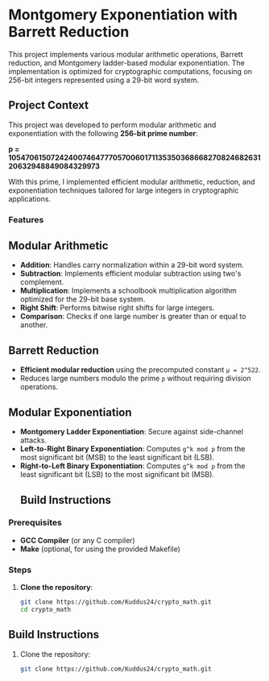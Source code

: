 # Montgomery Exponentiation with Barrett Reduction

This project implements various modular arithmetic operations, Barrett reduction, and Montgomery ladder-based modular exponentiation. The implementation is optimized for cryptographic computations, focusing on 256-bit integers represented using a 29-bit word system.

## Project Context

This project was developed to perform modular arithmetic and exponentiation with the following **256-bit prime number**:

**p = 105470615072424007464777057006017113535036866827082468263120632948849084329973**

With this prime, I implemented efficient modular arithmetic, reduction, and exponentiation techniques tailored for large integers in cryptographic applications.
### Features
## Modular Arithmetic

- **Addition**: Handles carry normalization within a 29-bit word system.
- **Subtraction**: Implements efficient modular subtraction using two's complement.
- **Multiplication**: Implements a schoolbook multiplication algorithm optimized for the 29-bit base system.
- **Right Shift**: Performs bitwise right shifts for large integers.
- **Comparison**: Checks if one large number is greater than or equal to another.

## Barrett Reduction

- **Efficient modular reduction** using the precomputed constant `μ = 2^522`.
- Reduces large numbers modulo the prime `p` without requiring division operations.

## Modular Exponentiation

- **Montgomery Ladder Exponentiation**: Secure against side-channel attacks.
- **Left-to-Right Binary Exponentiation**: Computes `g^k mod p` from the most significant bit (MSB) to the least significant bit (LSB).
- **Right-to-Left Binary Exponentiation**: Computes `g^k mod p` from the least significant bit (LSB) to the most significant bit (MSB).
  ## Build Instructions

### Prerequisites
- **GCC Compiler** (or any C compiler)
- **Make** (optional, for using the provided Makefile)

### Steps

1. **Clone the repository**:
   ```bash
   git clone https://github.com/Kuddus24/crypto_math.git
   cd crypto_math


## Build Instructions
1. Clone the repository:
   ```bash
   git clone https://github.com/Kuddus24/crypto_math.git

